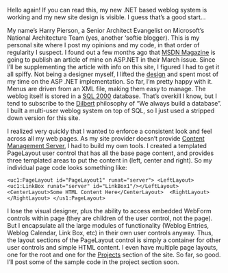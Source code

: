 Hello again! If you can read this, my new .NET based weblog system is
working and my new site design is visible. I guess that’s a good start…

My name’s Harry Pierson, a Senior Architect Evangelist on Microsoft’s
National Architecture Team (yes, another ‘softie blogger). This is my
personal site where I post my opinions and my code, in that order of
regularity I suspect. I found out a few months ago that [MSDN
Magazine](http://msdn.microsoft.com/msdnmag) is going to publish an
article of mine on ASP.NET in their March issue. Since I’ll be
supplementing the article with info on this site, I figured I had to get
it all spiffy. Not being a designer myself, I lifted the
[design](http://theme3.weblogger.com/) and spent most of my time on the
ASP .NET implementation. So far, I’m pretty happy with it. Menus are
driven from an XML file, making them easy to manage. The weblog itself
is stored in a [SQL 2000](http://microsoft.com/sql) database. That’s
overkill I know, but I tend to subscribe to the
[Dilbert](http://dilbert.com/) philosophy of “We always build a
database”. I built a multi-user weblog system on top of SQL, so I just
used a stripped down version for this site.

I realized very quickly that I wanted to enforce a consistent look and
feel across all my web pages. As my site provider doesn’t provide
[Content Management Server](http://microsoft.com/cmserver/), I had to
build my own tools. I created a templated PageLayout user control that
has all the base page content, and provides three templated areas to put
the content in (left, center and right). So my individual page code
looks something like:

`<uc1:PageLayout id="PageLayout1" runat="server"> <LeftLayout><uc1:LinkBox runat="server" id="LinkBox1"/></LeftLayout>  <CenterLayout>Some HTML Content Here</CenterLayout>  <RightLayout></RightLayout> </us1:PageLayout> `

I lose the visual designer, plus the ability to access embedded WebForm
controls within page (they are children of the user control, not the
page). But I encapsulate all the large modules of functionality (Weblog
Entries, Weblog Calendar, Link Box, etc) in their own user controls
anyway. Thus, the layout sections of the PageLayout control is simply a
container for other user controls and simple HTML content. I even have
multiple page layouts, one for the root and one for the
[Projects](projects.aspx) section of the site. So far, so good. I’ll
post some of the sample code in the project section soon.
